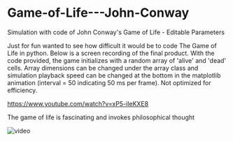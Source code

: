 # Game-of-Life---John-Conway
Simulation with code of John Conway's Game of Life - Editable Parameters

Just for fun wanted to see how difficult it would be to code The Game of Life in python. Below is a screen recording of the final product. With the code provided, the game initializes with a random array of 'alive' and 'dead' cells. Array dimensions can be changed under the array class and simulation playback speed can be changed at the bottom in the matplotlib animation (interval = 50 indicating 50 ms per frame). Not optimized for efficiency.

https://www.youtube.com/watch?v=xP5-iIeKXE8

The game of life is fascinating and invokes philosophical thought


![video](https://github.com/shepard5/Game-of-Life---John-Conway/assets/108085853/b80abd85-590a-44bf-b46d-d4075a496b98)
